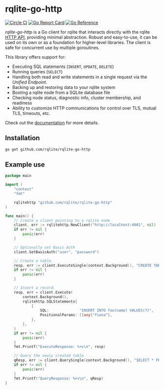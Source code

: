 # rqlite-go-http
[![Circle CI](https://circleci.com/gh/rqlite/rqlite-go-http/tree/master.svg?style=svg)](https://circleci.com/gh/rqlite/rqlite-go-http/tree/master)
[![Go Report Card](https://goreportcard.com/badge/github.com/rqlite/rqlite)](https://goreportcard.com/report/github.com/rqlite/rqlite-go-http)
[![Go Reference](https://pkg.go.dev/badge/github.com/rqlite/rqlite-go-http.svg)](https://pkg.go.dev/github.com/rqlite/rqlite-go-http)

_rqlite-go-http_ is a Go client for rqlite that interacts directly with the rqlite [HTTP API](https://rqlite.io/docs/api/), providing minimal abstraction. Robust and easy-to-use, it can be used on its own or as a foundation for higher-level libraries. The client is safe for concurrent use by multiple goroutines.

This library offers support for:

- Executing SQL statements (`INSERT`, `UPDATE`, `DELETE`)
- Running queries (`SELECT`)
- Handling both read and write statements in a single request via the _Unified Endpoint_.
- Backing up and restoring data to your rqlite system
- Booting a rqlite node from a SQLite database file
- Checking node status, diagnostic info, cluster membership, and readiness
- Ability to customize HTTP communications for control over TLS, mutual TLS, timeouts, etc.

Check out the [documentation](https://pkg.go.dev/github.com/rqlite/rqlite-go-http) for more details.

## Installation

```bash
go get github.com/rqlite/rqlite-go-http
```

## Example use

```Go
package main

import (
	"context"
	"fmt"

	rqlitehttp "github.com/rqlite/rqlite-go-http"
)

func main() {
	// Create a client pointing to a rqlite node
	client, err := rqlitehttp.NewClient("http://localhost:4001", nil)
	if err != nil {
		panic(err)
	}

	// Optionally set Basic Auth
	client.SetBasicAuth("user", "password")

	// Create a table.
	resp, err := client.ExecuteSingle(context.Background(), "CREATE TABLE foo (id INTEGER PRIMARY KEY, name TEXT)")
	if err != nil {
		panic(err)
	}

	// Insert a record.
	resp, err = client.Execute(
		context.Background(),
		rqlitehttp.SQLStatements{
			{
				SQL:              "INSERT INTO foo(name) VALUES(?)",
				PositionalParams: []any{"fiona"},
			},
		},
	)
	if err != nil {
		panic(err)
	}
	fmt.Printf("ExecuteResponse: %+v\n", resp)

	// Query the newly created table
	qResp, err := client.QuerySingle(context.Background(), "SELECT * FROM foo")
	if err != nil {
		panic(err)
	}
	fmt.Printf("QueryResponse: %+v\n", qResp)
}
```
